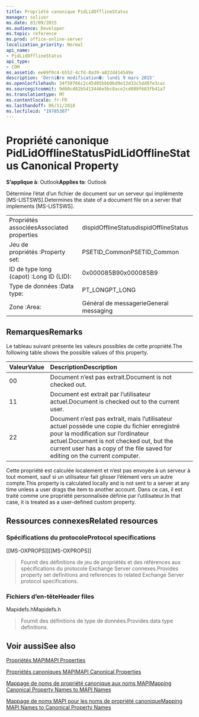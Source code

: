 ```yaml
---
title: Propriété canonique PidLidOfflineStatus
manager: soliver
ms.date: 03/09/2015
ms.audience: Developer
ms.topic: reference
ms.prod: office-online-server
localization_priority: Normal
api_name:
- PidLidOfflineStatus
api_type:
- COM
ms.assetid: ee69f0c4-b552-4cfd-8a39-a822d414549e
description: 'Derni�re modification�: lundi 9 mars 2015'
ms.openlocfilehash: 34f50766c2c45d85bbb0bd9e12d32c5dd87e3cac
ms.sourcegitcommit: 9d60cd82b5413446e5bc8ace2cd689f683fb41a7
ms.translationtype: MT
ms.contentlocale: fr-FR
ms.lasthandoff: 06/11/2018
ms.locfileid: "19785307"
---
```

# <a name="pidlidofflinestatus-canonical-property"></a><span data-ttu-id="7f8d8-103">Propriété canonique PidLidOfflineStatus</span><span class="sxs-lookup"><span data-stu-id="7f8d8-103">PidLidOfflineStatus Canonical Property</span></span>

  
  
<span data-ttu-id="7f8d8-104">**S’applique à**: Outlook</span><span class="sxs-lookup"><span data-stu-id="7f8d8-104">**Applies to**: Outlook</span></span> 
  
<span data-ttu-id="7f8d8-105">Détermine l’état d’un fichier de document sur un serveur qui implémente [MS-LISTSWS].</span><span class="sxs-lookup"><span data-stu-id="7f8d8-105">Determines the state of a document file on a server that implements [MS-LISTSWS].</span></span>
  
|||
|:-----|:-----|
|<span data-ttu-id="7f8d8-106">Propriétés associées</span><span class="sxs-lookup"><span data-stu-id="7f8d8-106">Associated properties</span></span>  <br/> |<span data-ttu-id="7f8d8-107">dispidOfflineStatus</span><span class="sxs-lookup"><span data-stu-id="7f8d8-107">dispidOfflineStatus</span></span>  <br/> |
|<span data-ttu-id="7f8d8-108">Jeu de propriétés :</span><span class="sxs-lookup"><span data-stu-id="7f8d8-108">Property set:</span></span>  <br/> |<span data-ttu-id="7f8d8-109">PSETID_Common</span><span class="sxs-lookup"><span data-stu-id="7f8d8-109">PSETID_Common</span></span>  <br/> |
|<span data-ttu-id="7f8d8-110">ID de type long (capot) :</span><span class="sxs-lookup"><span data-stu-id="7f8d8-110">Long ID (LID):</span></span>  <br/> |<span data-ttu-id="7f8d8-111">0x000085B9</span><span class="sxs-lookup"><span data-stu-id="7f8d8-111">0x000085B9</span></span>  <br/> |
|<span data-ttu-id="7f8d8-112">Type de données :</span><span class="sxs-lookup"><span data-stu-id="7f8d8-112">Data type:</span></span>  <br/> |<span data-ttu-id="7f8d8-113">PT_LONG</span><span class="sxs-lookup"><span data-stu-id="7f8d8-113">PT_LONG</span></span>  <br/> |
|<span data-ttu-id="7f8d8-114">Zone :</span><span class="sxs-lookup"><span data-stu-id="7f8d8-114">Area:</span></span>  <br/> |<span data-ttu-id="7f8d8-115">Général de messagerie</span><span class="sxs-lookup"><span data-stu-id="7f8d8-115">General messaging</span></span>  <br/> |
   
## <a name="remarks"></a><span data-ttu-id="7f8d8-116">Remarques</span><span class="sxs-lookup"><span data-stu-id="7f8d8-116">Remarks</span></span>

<span data-ttu-id="7f8d8-117">Le tableau suivant présente les valeurs possibles de cette propriété.</span><span class="sxs-lookup"><span data-stu-id="7f8d8-117">The following table shows the possible values of this property.</span></span>
  
|<span data-ttu-id="7f8d8-118">**Valeur**</span><span class="sxs-lookup"><span data-stu-id="7f8d8-118">**Value**</span></span>|<span data-ttu-id="7f8d8-119">**Description**</span><span class="sxs-lookup"><span data-stu-id="7f8d8-119">**Description**</span></span>|
|:-----|:-----|
|<span data-ttu-id="7f8d8-120">0</span><span class="sxs-lookup"><span data-stu-id="7f8d8-120">0</span></span>  <br/> |<span data-ttu-id="7f8d8-121">Document n’est pas extrait.</span><span class="sxs-lookup"><span data-stu-id="7f8d8-121">Document is not checked out.</span></span>  <br/> |
|<span data-ttu-id="7f8d8-122">1</span><span class="sxs-lookup"><span data-stu-id="7f8d8-122">1</span></span>  <br/> |<span data-ttu-id="7f8d8-123">Document est extrait par l’utilisateur actuel.</span><span class="sxs-lookup"><span data-stu-id="7f8d8-123">Document is checked out to the current user.</span></span>  <br/> |
|<span data-ttu-id="7f8d8-124">2</span><span class="sxs-lookup"><span data-stu-id="7f8d8-124">2</span></span>  <br/> |<span data-ttu-id="7f8d8-125">Document n’est pas extrait, mais l’utilisateur actuel possède une copie du fichier enregistré pour la modification sur l’ordinateur actuel.</span><span class="sxs-lookup"><span data-stu-id="7f8d8-125">Document is not checked out, but the current user has a copy of the file saved for editing on the current computer.</span></span>  <br/> |
   
<span data-ttu-id="7f8d8-126">Cette propriété est calculée localement et n’est pas envoyée à un serveur à tout moment, sauf si un utilisateur fait glisser l’élément vers un autre compte.</span><span class="sxs-lookup"><span data-stu-id="7f8d8-126">This property is calculated locally and is not sent to a server at any time unless a user drags the item to another account.</span></span> <span data-ttu-id="7f8d8-127">Dans ce cas, il est traité comme une propriété personnalisée définie par l’utilisateur.</span><span class="sxs-lookup"><span data-stu-id="7f8d8-127">In that case, it is treated as a user-defined custom property.</span></span>
  
## <a name="related-resources"></a><span data-ttu-id="7f8d8-128">Ressources connexes</span><span class="sxs-lookup"><span data-stu-id="7f8d8-128">Related resources</span></span>

### <a name="protocol-specifications"></a><span data-ttu-id="7f8d8-129">Spécifications du protocole</span><span class="sxs-lookup"><span data-stu-id="7f8d8-129">Protocol specifications</span></span>

<span data-ttu-id="7f8d8-130">[[MS-OXPROPS]]</span><span class="sxs-lookup"><span data-stu-id="7f8d8-130">[[MS-OXPROPS]]</span></span> 
  
> <span data-ttu-id="7f8d8-131">Fournit des définitions de jeu de propriétés et des références aux spécifications du protocole Exchange Server connexes.</span><span class="sxs-lookup"><span data-stu-id="7f8d8-131">Provides property set definitions and references to related Exchange Server protocol specifications.</span></span>
    
### <a name="header-files"></a><span data-ttu-id="7f8d8-132">Fichiers d’en-tête</span><span class="sxs-lookup"><span data-stu-id="7f8d8-132">Header files</span></span>

<span data-ttu-id="7f8d8-133">Mapidefs.h</span><span class="sxs-lookup"><span data-stu-id="7f8d8-133">Mapidefs.h</span></span>
  
> <span data-ttu-id="7f8d8-134">Fournit des définitions de type de données.</span><span class="sxs-lookup"><span data-stu-id="7f8d8-134">Provides data type definitions.</span></span>
    
## <a name="see-also"></a><span data-ttu-id="7f8d8-135">Voir aussi</span><span class="sxs-lookup"><span data-stu-id="7f8d8-135">See also</span></span>



[<span data-ttu-id="7f8d8-136">Propriétés MAPI</span><span class="sxs-lookup"><span data-stu-id="7f8d8-136">MAPI Properties</span></span>](mapi-properties.md)
  
[<span data-ttu-id="7f8d8-137">Propriétés canoniques MAPI</span><span class="sxs-lookup"><span data-stu-id="7f8d8-137">MAPI Canonical Properties</span></span>](mapi-canonical-properties.md)
  
[<span data-ttu-id="7f8d8-138">Mappage de noms de propriété canonique aux noms MAPI</span><span class="sxs-lookup"><span data-stu-id="7f8d8-138">Mapping Canonical Property Names to MAPI Names</span></span>](mapping-canonical-property-names-to-mapi-names.md)
  
[<span data-ttu-id="7f8d8-139">Mappage de noms MAPI pour les noms de propriété canonique</span><span class="sxs-lookup"><span data-stu-id="7f8d8-139">Mapping MAPI Names to Canonical Property Names</span></span>](mapping-mapi-names-to-canonical-property-names.md)

